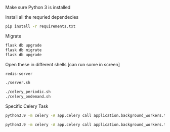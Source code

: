 Make sure Python 3 is installed

Install all the requried dependecies

```bash
pip install -r requirements.txt
```

Migrate

```sh
flask db upgrade
flask db migrate
flask db upgrade
```


Open these in different shells [can run some in screen]
```sh
redis-server

./server.sh

./celery_periodic.sh
./celery_ondemand.sh
```

Specific Celery Task

```sh
python3.9 -m celery -A app.celery call application.background_workers.tasks.export_csv --kwargs='{"user_id": 1}'

python3.9 -m celery -A app.celery call application.background_workers.tasks.import_csv --kwargs='{"user_id": 12, "filename":"1_fab27440-bc18-4706-bc4d-5977ceeda8c4.csv"}'
```
